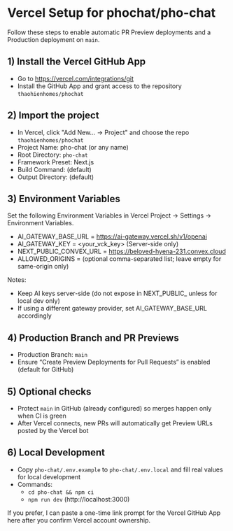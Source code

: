 # Vercel Setup for phochat/pho-chat

Follow these steps to enable automatic PR Preview deployments and a Production deployment on `main`.

## 1) Install the Vercel GitHub App
- Go to https://vercel.com/integrations/git
- Install the GitHub App and grant access to the repository `thaohienhomes/phochat`

## 2) Import the project
- In Vercel, click "Add New… → Project" and choose the repo `thaohienhomes/phochat`
- Project Name: pho-chat (or any name)
- Root Directory: `pho-chat`
- Framework Preset: Next.js
- Build Command: (default)
- Output Directory: (default)

## 3) Environment Variables
Set the following Environment Variables in Vercel Project → Settings → Environment Variables.

- AI_GATEWAY_BASE_URL = https://ai-gateway.vercel.sh/v1/openai
- AI_GATEWAY_KEY = <your_vck_key>  (Server-side only)
- NEXT_PUBLIC_CONVEX_URL = https://beloved-hyena-231.convex.cloud
- ALLOWED_ORIGINS = (optional comma-separated list; leave empty for same-origin only)

Notes:
- Keep AI keys server-side (do not expose in NEXT_PUBLIC_ unless for local dev only)
- If using a different gateway provider, set AI_GATEWAY_BASE_URL accordingly

## 4) Production Branch and PR Previews
- Production Branch: `main`
- Ensure “Create Preview Deployments for Pull Requests” is enabled (default for GitHub)

## 5) Optional checks
- Protect `main` in GitHub (already configured) so merges happen only when CI is green
- After Vercel connects, new PRs will automatically get Preview URLs posted by the Vercel bot

## 6) Local Development
- Copy `pho-chat/.env.example` to `pho-chat/.env.local` and fill real values for local development
- Commands:
  - `cd pho-chat && npm ci`
  - `npm run dev` (http://localhost:3000)

If you prefer, I can paste a one-time link prompt for the Vercel GitHub App here after you confirm Vercel account ownership.

